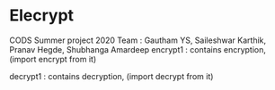 # Elecrypt

CODS Summer project 2020
Team : Gautham YS, Saileshwar Karthik, Pranav Hegde, Shubhanga Amardeep
encrypt1 : contains encryption, (import encrypt from it)

decrypt1 : contains decryption, (import decrypt from it)
